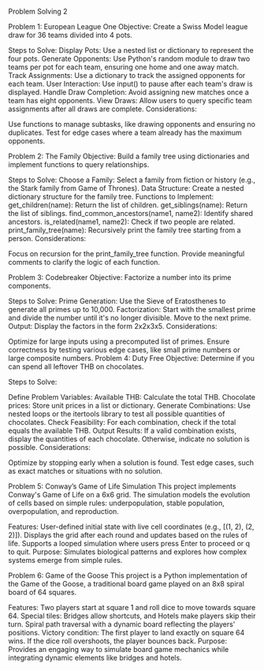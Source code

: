 Problem Solving 2

Problem 1: European League One
Objective: Create a Swiss Model league draw for 36 teams divided into 4 pots.

Steps to Solve:
  Display Pots: Use a nested list or dictionary to represent the four pots.
  Generate Opponents: Use Python's random module to draw two teams per pot for each team, ensuring one home and one away match.
  Track Assignments: Use a dictionary to track the assigned opponents for each team.
  User Interaction: Use input() to pause after each team's draw is displayed.
  Handle Draw Completion: Avoid assigning new matches once a team has eight opponents.
  View Draws: Allow users to query specific team assignments after all draws are complete.
  Considerations:
  
  Use functions to manage subtasks, like drawing opponents and ensuring no duplicates.
  Test for edge cases where a team already has the maximum opponents.

Problem 2: The Family
Objective: Build a family tree using dictionaries and implement functions to query relationships.

Steps to Solve: 
  Choose a Family: Select a family from fiction or history (e.g., the Stark family from Game of Thrones).
  Data Structure: Create a nested dictionary structure for the family tree.
  Functions to Implement:
  get_children(name): Return the list of children.
  get_siblings(name): Return the list of siblings.
  find_common_ancestors(name1, name2): Identify shared ancestors.
  is_related(name1, name2): Check if two people are related.
  print_family_tree(name): Recursively print the family tree starting from a person.
  Considerations:
  
  Focus on recursion for the print_family_tree function.
  Provide meaningful comments to clarify the logic of each function.
  
Problem 3: Codebreaker
Objective: Factorize a number into its prime components.

Steps to Solve:
  Prime Generation: Use the Sieve of Eratosthenes to generate all primes up to 10,000.
  Factorization: Start with the smallest prime and divide the number until it's no longer divisible. Move to the next prime.
  Output: Display the factors in the form 2x2x3x5.
  Considerations:
  
  Optimize for large inputs using a precomputed list of primes.
  Ensure correctness by testing various edge cases, like small prime numbers or large composite numbers.
  Problem 4: Duty Free
  Objective: Determine if you can spend all leftover THB on chocolates.
  
  Steps to Solve:
  
  Define Problem Variables:
  Available THB: Calculate the total THB.
  Chocolate prices: Store unit prices in a list or dictionary.
  Generate Combinations:
  Use nested loops or the itertools library to test all possible quantities of chocolates.
  Check Feasibility: For each combination, check if the total equals the available THB.
  Output Results:
  If a valid combination exists, display the quantities of each chocolate.
  Otherwise, indicate no solution is possible.
  Considerations:
  
  Optimize by stopping early when a solution is found.
  Test edge cases, such as exact matches or situations with no solution.

Problem 5: Conway’s Game of Life Simulation
This project implements Conway's Game of Life on a 6x6 grid. The simulation models the evolution of cells based on simple rules: underpopulation, stable population, overpopulation, and reproduction.

Features:
  User-defined initial state with live cell coordinates (e.g., [(1, 2), (2, 2)]).
  Displays the grid after each round and updates based on the rules of life.
  Supports a looped simulation where users press Enter to proceed or q to quit.
  Purpose: Simulates biological patterns and explores how complex systems emerge from simple rules.

Problem 6: Game of the Goose
This project is a Python implementation of the Game of the Goose, a traditional board game played on an 8x8 spiral board of 64 squares.

Features:
  Two players start at square 1 and roll dice to move towards square 64.
  Special tiles: Bridges allow shortcuts, and Hotels make players skip their turn.
  Spiral path traversal with a dynamic board reflecting the players' positions.
  Victory condition: The first player to land exactly on square 64 wins. If the dice roll overshoots, the player bounces back.
  Purpose: Provides an engaging way to simulate board game mechanics while integrating dynamic elements like bridges and hotels.

